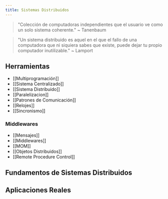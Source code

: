 ```yaml
---
title: Sistemas Distribuidos
---
```


> "Colección de computadoras independientes que el usuario ve como un solo sistema coherente." ~ Tanenbaum

> "Un sistema distribuido es aquel en el que el fallo de una computadora que ni siquiera sabes que existe, puede dejar tu propio computador inutilizable." ~ Lamport

## Herramientas

- [[Multiprogramación]]
- [[Sistema Centralizado]]
- [[Sistema Distribuido]]
- [[Paralelizacion]]
- [[Patrones de Comunicación]]
- [[Relojes]]
- [[Sincronismo]]

### Middlewares

- [[Mensajes]]
- [[Middlewares]]
- [[MOM]]
- [[Objetos Distribuidos]]
- [[Remote Procedure Control]]

## Fundamentos de Sistemas Distribuidos

## Aplicaciones Reales
